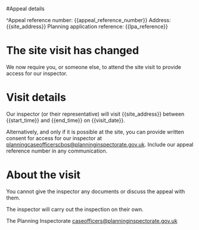 #Appeal details

^Appeal reference number: {{appeal_reference_number}}
Address: {{site_address}}
Planning application reference: {{lpa_reference}}

# The site visit has changed

We now require you, or someone else, to attend the site visit to provide access for our inspector.

# Visit details

Our inspector (or their representative) will visit {{site_address}} between {{start_time}} and {{end_time}} on {{visit_date}}.

Alternatively, and only if it is possible at the site, you can provide written consent for access for our inspector at planningcaseofficerscbos@planninginspectorate.gov.uk. Include our appeal reference number in any communication.

# About the visit

You cannot give the inspector any documents or discuss the appeal with them.

The inspector will carry out the inspection on their own.

The Planning Inspectorate
caseofficers@planninginspectorate.gov.uk
